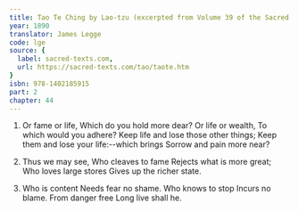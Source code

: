 ```yaml
---
title: Tao Te Ching by Lao-tzu (excerpted from Volume 39 of the Sacred Books of the East.)
year: 1890
translator: James Legge
code: lge
source: {
  label: sacred-texts.com,
  url: https://sacred-texts.com/tao/taote.htm
}
isbn: 978-1402185915
part: 2
chapter: 44
---
```

1. Or fame or life, 
Which do you hold more dear? 
Or life or wealth, 
To which would you adhere? 
Keep life and lose those other things; 
Keep them and lose your life:--which brings 
Sorrow and pain more near? 

2. Thus we may see, 
Who cleaves to fame 
Rejects what is more great; 
Who loves large stores 
Gives up the richer state. 

3. Who is content 
Needs fear no shame. 
Who knows to stop 
Incurs no blame. 
From danger free 
Long live shall he.